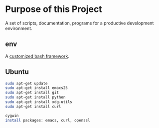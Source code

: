 # Purpose of this Project
A set of scripts, documentation, programs for a productive development environment.

## env
A [customized bash framework](bash/README.md).

## Ubuntu
```bash
sudo apt-get update
sudo apt-get install emacs25
sudo apt-get install git
sudo apt-get install python
sudo apt-get install xdg-utils
sudo apt-get install curl

cygwin 
install packages: emacs, curl, openssl

```



